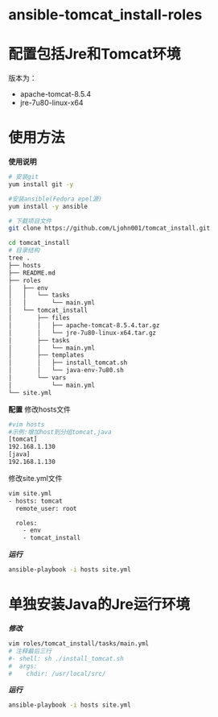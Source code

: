 # ansible-tomcat_install-roles

# 配置包括Jre和Tomcat环境
版本为：
- apache-tomcat-8.5.4
- jre-7u80-linux-x64

# 使用方法

**使用说明**
``` bash
# 安装git
yum install git -y

#安装ansible(Fedora epel源)
yum install -y ansible

# 下载项目文件
git clone https://github.com/Ljohn001/tomcat_install.git

cd tomcat_install
# 目录结构
tree .
├── hosts
├── README.md
├── roles
│   ├── env
│   │   └── tasks
│   │       └── main.yml
│   └── tomcat_install
│       ├── files
│       │   ├── apache-tomcat-8.5.4.tar.gz
│       │   └── jre-7u80-linux-x64.tar.gz
│       ├── tasks
│       │   └── main.yml
│       ├── templates
│       │   ├── install_tomcat.sh
│       │   └── java-env-7u80.sh
│       └── vars
│           └── main.yml
└── site.yml
```

**配置**
修改hosts文件
```bash
#vim hosts
#示例:增加host到分组tomcat,java
[tomcat]
192.168.1.130
[java]
192.168.1.130

```
修改site.yml文件
```bash
vim site.yml
- hosts: tomcat
  remote_user: root

  roles:
    - env
    - tomcat_install
```

***运行***
```bash
ansible-playbook -i hosts site.yml
```

# 单独安装Java的Jre运行环境

***修改***
```bash
vim roles/tomcat_install/tasks/main.yml
# 注释最后三行
#- shell: sh ./install_tomcat.sh
#  args:
#    chdir: /usr/local/src/

```
***运行***
```bash
ansible-playbook -i hosts site.yml
```

